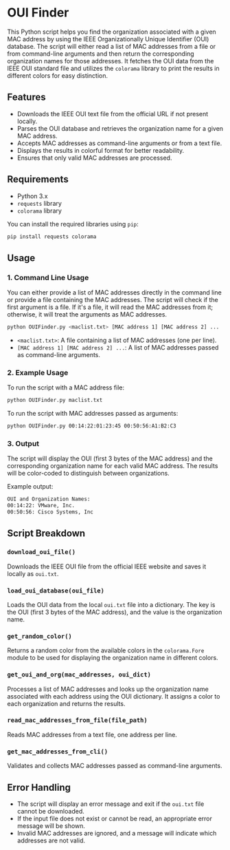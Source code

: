 # OUI Finder

This Python script helps you find the organization associated with a given MAC address by using the IEEE Organizationally Unique Identifier (OUI) database. The script will either read a list of MAC addresses from a file or from command-line arguments and then return the corresponding organization names for those addresses. It fetches the OUI data from the IEEE OUI standard file and utilizes the `colorama` library to print the results in different colors for easy distinction.

## Features

- Downloads the IEEE OUI text file from the official URL if not present locally.
- Parses the OUI database and retrieves the organization name for a given MAC address.
- Accepts MAC addresses as command-line arguments or from a text file.
- Displays the results in colorful format for better readability.
- Ensures that only valid MAC addresses are processed.

## Requirements

- Python 3.x
- `requests` library
- `colorama` library

You can install the required libraries using `pip`:

```bash
pip install requests colorama
```

## Usage

### 1. Command Line Usage

You can either provide a list of MAC addresses directly in the command line or provide a file containing the MAC addresses. The script will check if the first argument is a file. If it's a file, it will read the MAC addresses from it; otherwise, it will treat the arguments as MAC addresses.

```bash
python OUIFinder.py <maclist.txt> [MAC address 1] [MAC address 2] ...
```

- `<maclist.txt>`: A file containing a list of MAC addresses (one per line).
- `[MAC address 1] [MAC address 2] ...`: A list of MAC addresses passed as command-line arguments.

### 2. Example Usage

To run the script with a MAC address file:

```bash
python OUIFinder.py maclist.txt
```

To run the script with MAC addresses passed as arguments:

```bash
python OUIFinder.py 00:14:22:01:23:45 00:50:56:A1:B2:C3
```

### 3. Output

The script will display the OUI (first 3 bytes of the MAC address) and the corresponding organization name for each valid MAC address. The results will be color-coded to distinguish between organizations.

Example output:

```bash
OUI and Organization Names:
00:14:22: VMware, Inc.
00:50:56: Cisco Systems, Inc
```

## Script Breakdown

### `download_oui_file()`
Downloads the IEEE OUI file from the official IEEE website and saves it locally as `oui.txt`.

### `load_oui_database(oui_file)`
Loads the OUI data from the local `oui.txt` file into a dictionary. The key is the OUI (first 3 bytes of the MAC address), and the value is the organization name.

### `get_random_color()`
Returns a random color from the available colors in the `colorama.Fore` module to be used for displaying the organization name in different colors.

### `get_oui_and_org(mac_addresses, oui_dict)`
Processes a list of MAC addresses and looks up the organization name associated with each address using the OUI dictionary. It assigns a color to each organization and returns the results.

### `read_mac_addresses_from_file(file_path)`
Reads MAC addresses from a text file, one address per line.

### `get_mac_addresses_from_cli()`
Validates and collects MAC addresses passed as command-line arguments.

## Error Handling

- The script will display an error message and exit if the `oui.txt` file cannot be downloaded.
- If the input file does not exist or cannot be read, an appropriate error message will be shown.
- Invalid MAC addresses are ignored, and a message will indicate which addresses are not valid.

